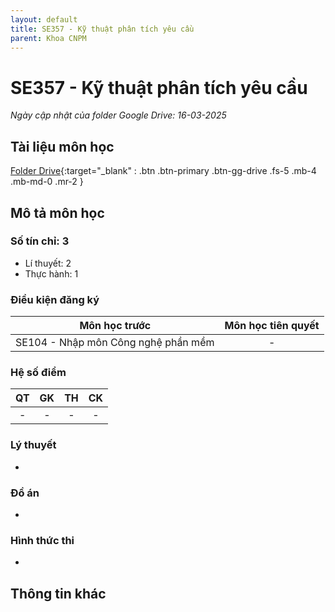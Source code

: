 ```yaml
---
layout: default
title: SE357 - Kỹ thuật phân tích yêu cầu
parent: Khoa CNPM
---
```


# SE357 - Kỹ thuật phân tích yêu cầu

*Ngày cập nhật của folder Google Drive: 16-03-2025*
## Tài liệu môn học

[Folder Drive](https://drive.google.com/drive/folders/1wXmmUelPN-kg516H5cQvBe4HNp9DC_45){:target="_blank" : .btn .btn-primary .btn-gg-drive .fs-5 .mb-4 .mb-md-0 .mr-2 }

## Mô tả môn học

### Số tín chỉ: 3
- Lí thuyết: 2
- Thực hành: 1
### Điều kiện đăng ký

| Môn học trước| Môn học tiên quyết  |  
|------|-----|  
| <center>SE104 - Nhập môn Công nghệ phần mềm</center> | <center>-</center> |  

### Hệ số điểm

| QT   | GK  | TH  | CK  |  
|------|-----|-----|-----|  
| <center>-</center>| <center>-</center>| <center>-</center> | <center>-</center> |  

### Lý thuyết
-
### Đồ án
-
### Hình thức thi
-
## Thông tin khác